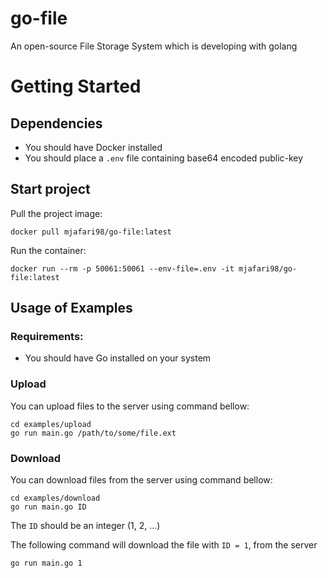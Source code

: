 # go-file
An open-source File Storage System which is developing with golang

# Getting Started

## Dependencies
- You should have Docker installed
- You should place a `.env` file containing base64 encoded public-key

## Start project
Pull the project image:
```shell script
docker pull mjafari98/go-file:latest
```
Run the container:
```shell script
docker run --rm -p 50061:50061 --env-file=.env -it mjafari98/go-file:latest
```

## Usage of Examples
### Requirements:
- You should have Go installed on your system

### Upload
You can upload files to the server using command bellow:
```shell
cd examples/upload
go run main.go /path/to/some/file.ext
```

### Download
You can download files from the server using command bellow:
```shell
cd examples/download
go run main.go ID
```
The `ID` should be an integer (1, 2, ...)

The following command will download the file with `ID = 1`, from the server
```shell
go run main.go 1
```

